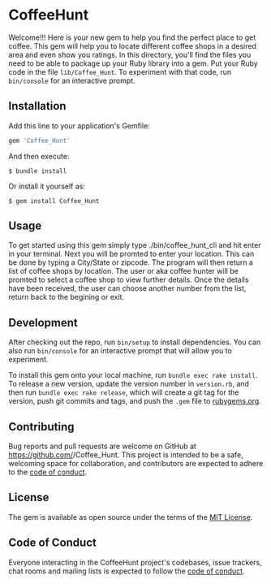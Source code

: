 # CoffeeHunt
Welcome!!! 
Here is your new gem to help you find the perfect place to get coffee. This gem will help you to locate different coffee shops in a desired area and even show you ratings.  In this directory, you'll find the files you need to be able to package up your Ruby library into a gem. Put your Ruby code in the file `lib/Coffee_Hunt`. To experiment with that code, run `bin/console` for an interactive prompt.



## Installation

Add this line to your application's Gemfile:

```ruby
gem 'Coffee_Hunt'
```

And then execute:

    $ bundle install

Or install it yourself as:

    $ gem install Coffee_Hunt

## Usage

To get started using this gem simply type  ./bin/coffee_hunt_cli and hit enter in your terminal. 
Next you will be promted to enter your location. This can be done by typing a City/State or zipcode. 
The program will then return a list of coffee shops by location.
The user or aka coffee hunter will be promted to select a coffee shop to view further details. 
Once the details have been received, the user can choose another number from the list, return back to the begining or exit. 

## Development

After checking out the repo, run `bin/setup` to install dependencies. You can also run `bin/console` for an interactive prompt that will allow you to experiment.

To install this gem onto your local machine, run `bundle exec rake install`. To release a new version, update the version number in `version.rb`, and then run `bundle exec rake release`, which will create a git tag for the version, push git commits and tags, and push the `.gem` file to [rubygems.org](https://rubygems.org).

## Contributing

Bug reports and pull requests are welcome on GitHub at https://github.com/<angelastephens>/Coffee_Hunt. This project is intended to be a safe, welcoming space for collaboration, and contributors are expected to adhere to the [code of conduct](https://github.com/<angelastephens>/Coffee_Hunt/blob/master/CODE_OF_CONDUCT.md).


## License

The gem is available as open source under the terms of the [MIT License](https://opensource.org/licenses/MIT).

## Code of Conduct

Everyone interacting in the CoffeeHunt project's codebases, issue trackers, chat rooms and mailing lists is expected to follow the [code of conduct](https://github.com/<angelastephens>/Coffee_Hunt/blob/master/CODE_OF_CONDUCT.md).
